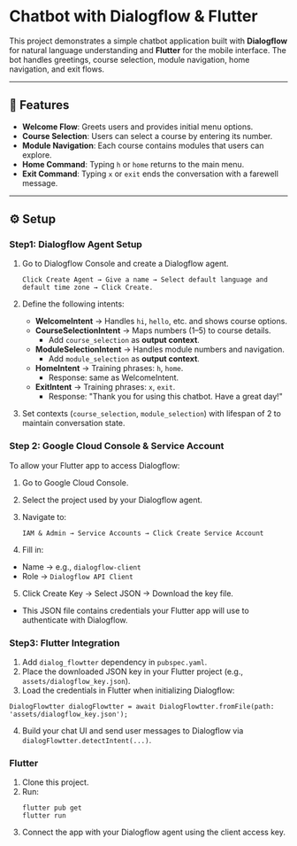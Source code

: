 # Chatbot with Dialogflow & Flutter

This project demonstrates a simple chatbot application built with **Dialogflow** for natural language understanding and **Flutter** for the mobile interface. The bot handles greetings, course selection, module navigation, home navigation, and exit flows.

---

## 🚀 Features
- **Welcome Flow**: Greets users and provides initial menu options.
- **Course Selection**: Users can select a course by entering its number.
- **Module Navigation**: Each course contains modules that users can explore.
- **Home Command**: Typing `h` or `home` returns to the main menu.
- **Exit Command**: Typing `x` or `exit` ends the conversation with a farewell message.

---

## ⚙️ Setup

### Step1: Dialogflow Agent Setup
1. Go to Dialogflow Console and create a Dialogflow agent.

    ```
    Click Create Agent → Give a name → Select default language and default time zone → Click Create.
    ```

2. Define the following intents:
   - **WelcomeIntent** → Handles `hi`, `hello`, etc. and shows course options.
   - **CourseSelectionIntent** → Maps numbers (1–5) to course details.  
     - Add `course_selection` as **output context**.
   - **ModuleSelectionIntent** → Handles module numbers and navigation.  
     - Add `module_selection` as **output context**.
   - **HomeIntent** → Training phrases: `h`, `home`.  
     - Response: same as WelcomeIntent.
   - **ExitIntent** → Training phrases: `x`, `exit`.  
     - Response: "Thank you for using this chatbot. Have a great day!"

3. Set contexts (`course_selection`, `module_selection`) with lifespan of 2 to maintain conversation state.

### Step 2: Google Cloud Console & Service Account
To allow your Flutter app to access Dialogflow:

1. Go to Google Cloud Console.
2. Select the project used by your Dialogflow agent.
3. Navigate to:
    ```
    IAM & Admin → Service Accounts → Click Create Service Account
    ```

4. Fill in:
- Name → e.g., ```dialogflow-client```
- Role → ```Dialogflow API Client```

5. Click Create Key → Select JSON → Download the key file.
- This JSON file contains credentials your Flutter app will use to authenticate with Dialogflow.

### Step3: Flutter Integration
1. Add ```dialog_flowtter``` dependency in ```pubspec.yaml```.
2. Place the downloaded JSON key in your Flutter project (e.g., ```assets/dialogflow_key.json```).
3. Load the credentials in Flutter when initializing Dialogflow:
```
DialogFlowtter dialogFlowtter = await DialogFlowtter.fromFile(path: 'assets/dialogflow_key.json');
```

4. Build your chat UI and send user messages to Dialogflow via ```dialogFlowtter.detectIntent(...)```.

### Flutter
1. Clone this project.
2. Run:
   ```
   flutter pub get
   flutter run
   ```
3. Connect the app with your Dialogflow agent using the client access key.

